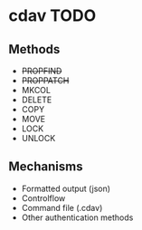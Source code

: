 # cdav TODO

## Methods

- ~~PROPFIND~~
- ~~PROPPATCH~~
- MKCOL
- DELETE
- COPY
- MOVE
- LOCK
- UNLOCK

## Mechanisms

- Formatted output (json)
- Controlflow
- Command file (.cdav)
- Other authentication methods